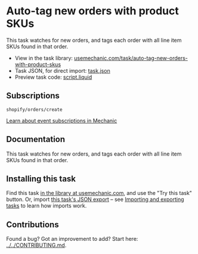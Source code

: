 # Auto-tag new orders with product SKUs

This task watches for new orders, and tags each order with all line item SKUs found in that order.

* View in the task library: [usemechanic.com/task/auto-tag-new-orders-with-product-skus](https://usemechanic.com/task/auto-tag-new-orders-with-product-skus)
* Task JSON, for direct import: [task.json](../../tasks/auto-tag-new-orders-with-product-skus.json)
* Preview task code: [script.liquid](./script.liquid)

## Subscriptions

```liquid
shopify/orders/create
```

[Learn about event subscriptions in Mechanic](https://docs.usemechanic.com/article/408-subscriptions)

## Documentation

This task watches for new orders, and tags each order with all line item SKUs found in that order.

## Installing this task

Find this task [in the library at usemechanic.com](https://usemechanic.com/task/auto-tag-new-orders-with-product-skus), and use the "Try this task" button. Or, import [this task's JSON export](../../tasks/auto-tag-new-orders-with-product-skus.json) – see [Importing and exporting tasks](https://docs.usemechanic.com/article/505-importing-and-exporting-tasks) to learn how imports work.

## Contributions

Found a bug? Got an improvement to add? Start here: [../../CONTRIBUTING.md](../../CONTRIBUTING.md).
